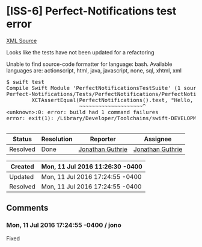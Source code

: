 # [ISS-6] Perfect-Notifications test error

[XML Source](./xml/ISS-6.xml)
<p><p>Looks like the tests have not been updated for a refactoring</p>


<div class="code panel" style="border-width: 1px;"><div class="codeContent panelContent">
<div class="error"><span class="error">Unable to find source-code formatter for language: bash.</span> Available languages are: actionscript, html, java, javascript, none, sql, xhtml, xml</div><pre>
$ swift test
Compile Swift Module 'PerfectNotificationsTestSuite' (1 sources)
Perfect-Notifications/Tests/PerfectNotifications/PerfectNotificationsTests.swift:8:44: error: cannot call value of non-function type 'module&lt;PerfectNotifications&gt;'
        XCTAssertEqual(PerfectNotifications().text, <span class="code-quote">"Hello, World!"</span>)
                       ~~~~~~~~~~~~~~~~~~~~^
&lt;unknown&gt;:0: error: build had 1 command failures
error: exit(1): /Library/Developer/Toolchains/swift-DEVELOPMENT-SNAPSHOT-2016-06-20-a.xctoolchain/usr/bin/swift-build-tool -f /.../Perfect-Notifications/.build/debug.yaml test

</pre>
</div></div></p>





Status|Resolution|Reporter|Assignee
------|----------|--------|--------
Resolved|Done|[Jonathan Guthrie](jono)|[Jonathan Guthrie]($jono)





Created|Mon, 11 Jul 2016 11:26:30 -0400
-------|--------------
Updated|Mon, 11 Jul 2016 17:24:55 -0400
Resolved|Mon, 11 Jul 2016 17:24:55 -0400


## Comments




### Mon, 11 Jul 2016 17:24:55 -0400 / jono 

<p><p>Fixed <img class="emoticon" src="http://jira.perfect.org:8080/images/icons/emoticons/smile.png" height="16" width="16" align="absmiddle" alt="" border="0"/></p></p>



